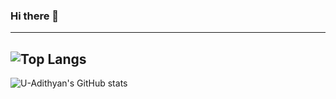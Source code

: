 ### Hi there 👋
-----------------------------------------------------------------------------------------------------------------------------------------
![Top Langs](https://github-readme-stats.vercel.app/api/top-langs/?username=U-Adithyan&show_icons=true&theme=dark&count_private=true)
------------------------------------------------------------------------------------------------------------------------------------------
![U-Adithyan's GitHub stats](https://github-readme-stats.vercel.app/api?username=U-Adithyan&show_icons=true&theme=dark&count_private=true)
